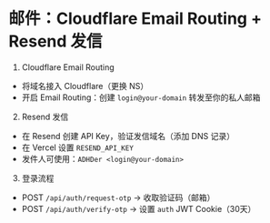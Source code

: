 # 邮件：Cloudflare Email Routing + Resend 发信

1) Cloudflare Email Routing
- 将域名接入 Cloudflare（更换 NS）
- 开启 Email Routing：创建 `login@your-domain` 转发至你的私人邮箱

2) Resend 发信
- 在 Resend 创建 API Key，验证发信域名（添加 DNS 记录）
- 在 Vercel 设置 `RESEND_API_KEY`
- 发件人可使用：`ADHDer <login@your-domain>`

3) 登录流程
- POST `/api/auth/request-otp` → 收取验证码（邮箱）
- POST `/api/auth/verify-otp` → 设置 `auth` JWT Cookie（30天）

